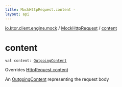 ```yaml
---
title: MockHttpRequest.content - 
layout: api
---
```


<div class='api-docs-breadcrumbs'><a href="../index.html">io.ktor.client.engine.mock</a> / <a href="index.html">MockHttpRequest</a> / <a href="./content.html">content</a></div>

# content

<div class="signature"><code><span class="keyword">val </span><span class="identifier">content</span><span class="symbol">: </span><a href="../../io.ktor.http.content/-outgoing-content/index.html"><span class="identifier">OutgoingContent</span></a></code></div>

Overrides <a href="../../io.ktor.client.request/-http-request/content.html">HttpRequest.content</a>

An <a href="../../io.ktor.http.content/-outgoing-content/index.html">OutgoingContent</a> representing the request body

